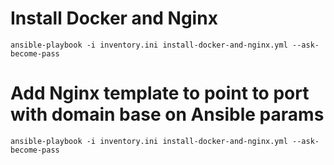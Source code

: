 # Install Docker and Nginx
```
ansible-playbook -i inventory.ini install-docker-and-nginx.yml --ask-become-pass
```

# Add Nginx template to point to port with domain base on Ansible params
```
ansible-playbook -i inventory.ini install-docker-and-nginx.yml --ask-become-pass
```